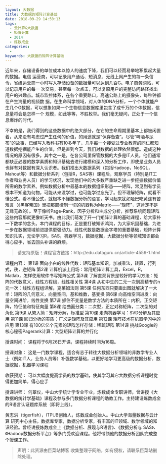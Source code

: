 ```yaml
---
layout: 大数据
title: 大数据的矩阵计算基础
date: 2018-09-29 14:50:13
tags:
  - 云计算&大数据
  - 矩阵计算
  - 2014
  - 炼数成金
categories:
  -
keywords: 大数据的矩阵计算基础
---
```

近年来，存储设备的单位成本以惊人的速度下降，我们可以轻而易举地积累起大量的数据。电信 运营商，可以记录用户通话、短消息、无线上网产生的每一条信令，省级运营商一小时写入存储设备的数据量可以达到几百G。电子商务网站，可以记录用户的每一 次交易，甚至每一次点击，可以复原用户的完整访问路径找出用户的兴趣点。城市监控体系，在各个重要路口，高速公路上的摄像头，每秒钟都在产生海量的视频数 据。在生命科学领域，对人体的DNA分析，一个个体就能产生几个G数据，可以想象如果一个生物信息数据库里包含了成千万的个体数据，信息量将会是怎样一个 规模，如此等等，不胜枚举。我们毫无疑问，正处于一个信息爆炸的时代。

不幸的是，我们得到的这些数据中的绝大部分，在它的生命周期里基本上都被闲置着，从来没有考虑过产生任何的价值，的用途就是“保存备查”。尽管“啤酒与尿布”的故事，已经写入教科书有10多年了，几乎每一个接受过专业教育的同仁都知道数据挖掘能产生的价值，但是直到今天，我们对数据的处理依然很低。造成这种情况的原因有很多。其中之一是，在各公司里保管数据的大多是IT人员，他们通常都缺乏必要的数学素质和知识基础去进行建模和深入的分析工作，即使是业务人员也鲜有对数据有深入认识者。我们推出大数据系列（包括Hadoop，NoSQL，Mahout等）和数据分析系列（包括R，SAS等）课程后，观察学员（特别是IT工作者和业务人员）的学习状况，发现他们中的大多数严重缺乏进一步挖掘数据价值所需的数学素养。例如数据分析中最基本的数据组织形态——矩阵，常见到有学员根本不知道为何物，可能从来没学过，也可能学过忘光了。但不理解矩阵，就看不懂公式。看不懂公式，就根本不懂数据分析的语言，学习起来犹如哑巴吃黄连有苦难言（《黑客帝国》里把那部控制一切的机器称为Matrix——“矩阵”，这肯定不是无缘无故的）。至于像听Page-Rank，因子分析和主成分分析，推荐系统同现矩阵这些内容那就更像听天书。由此我们萌发了开一门矩阵计算的基础课程，给大家补一下数学的念头。本门课程的目标，正是要打破知识鸿沟，为大家巩固基础，为进一步在数据领域前进提供更强动力。线性代数是数据金字塔的重要基础，矩阵计算知识扎实，无论学习R，SAS，机器学习，数据挖掘，大数据分析等领域知识都会得心应手，省去回头补课的麻烦。

<!-- more -->
<blockquote class="blockquote-center">
请支持原版！课程官方链接：http://edu.dataguru.cn/article-4559-1.html</blockquote>
</blockquote>
课程内容：
第1课 面向小白的线性代数：矩阵基本知识，加减乘法，转置，行列式，秩，逆矩阵
第2课 计算机派上用场：常用矩阵计算工具，Excel，R，Matlab，怎样使用软件书写矩阵公式
第3课 了解直观背景是较好的学习方法：矩阵的代数意义，线性方程组，线性相关性
第4课 从初中生的二元一次到高精专的n元一次：线性方程组详解，克莱姆法则
第5课 任何东西只要画出图就解决了一大半：矩阵的几何意义，向量空间，基和维数，基变换
第6课 向高维空间进发：向量空间进阶，线性变换
第7课 抓住不变量是数学方法的本质所在：内积，正交矩阵，特征值和特征向量
第8课 给曲面分类：二次型，正定对称矩阵，二次型的对角化
第9课 从繁入简：矩阵分解，标准型
第10课 走向机器学习：SVD分解及其应用
第11课 回归分析的实质：广义逆矩阵及其应用
第12课 矩阵技术在机器学习中的应用
第13课 有100亿亿个元素的矩阵怎样存储：稀疏矩阵
第14课 挑战Google的核心秘密Pagerank计算：大型矩阵计算的并行化

授课时间：
课程将于6月26日开课，课程持续时间为16周。

授课对象：
这是一门数学课程，适合有志于转往大数据分析领域的非数学专业人士（例如IT人，业务人员等）补强数学基础，以更好地学习更高级的数据分析，数据挖掘，机器学习课程

收获预期：
可以大幅度提高学员的数学基础，使其学习其它大数据分析课程时觉得更加简单，得心应手

授课讲师：
何翠仪，中山大学统计学专业毕业，炼数成金专职讲师，曾讲授《大数据的统计学基础》课程及参与多门数据分析课程的助教工作。主持建设炼数成金的R语言认证题库系统（即将上线）。

黄志洪（tigerfish），ITPUB创始人，炼数成金创始人。中山大学海量数据与云计算 研究中心主任。数据库专家，数据分析专家，有丰富的IT领域、数学领域的知识经验。曾经讲授炼数成金上《数据分析、展现与R语言》、《数据分析与 SAS》、《Hadoop数据分析平台》等多门受欢迎课程。他将带领他的数据分析团队完成整个授课工作。

<blockquote class="blockquote-center">声明：此资源由巨菜站博客 收集整理于网络，如有侵权，请联系巨菜站删除处理。</blockquote>

<div id="jspay" sid="ghbbBTy3107" style="display:none">ghbbBTy3107</div>
<script type="text/javascript" src="https://www.fageka.com/j.js"></script>
<script type="text/javascript" src="https://www.fageka.com/f.js" charset="utf-8"></script>
